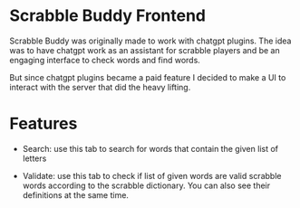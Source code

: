 # Scrabble Buddy Frontend

Scrabble Buddy was originally made to work with chatgpt plugins. The idea was to have chatgpt work as an assistant for scrabble players and be an engaging interface to check words and find words.

But since chatgpt plugins became a paid feature I decided to make a UI to interact with the server that did the heavy lifting.

# Features

- Search: use this tab to search for words that contain the given list of letters

- Validate: use this tab to check if list of given words are valid scrabble words according to the scrabble dictionary. You can also see their definitions at the same time.
